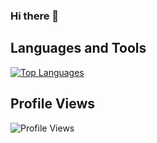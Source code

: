 ### Hi there 👋



## Languages and Tools

[![Top Languages](https://github-readme-stats.vercel.app/api/top-langs/?username=alex-damjanovic&layout=compact)](https://github.com/alex-damjanovic)

## Profile Views

![Profile Views](https://komarev.com/ghpvc/?username=alex-damjanovic)

